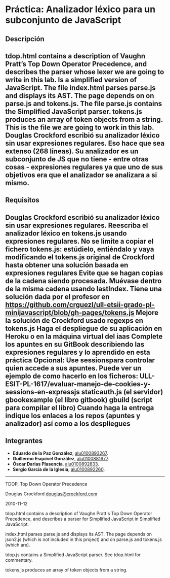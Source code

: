 # Práctica: Analizador léxico para un subconjunto de JavaScript
## Descripción
tdop.html contains a description of Vaughn Pratt’s Top Down Operator Precedence, and describes the parser whose lexer we are going to write in this lab. Is a simplified version of JavaScript.
The file index.html parses parse.js and displays its AST.
The page depends on on parse.js and tokens.js.
The file parse.js contains the Simplified JavaScript parser.
tokens.js produces an array of token objects from a string. This is the file we are going to work in this lab.
Douglas Crockford escribió su analizador léxico sin usar expresiones regulares. Eso hace que sea extenso (268 líneas). Su analizador es un subconjunto de JS que no tiene - entre otras cosas - expresiones regulares ya que uno de sus objetivos era que el analizador se analizara a si mismo.
---
## Requisitos
Douglas Crockford escribió su analizador léxico sin usar expresiones regulares. Reescriba el analizador léxico en tokens.js usando expresiones regulares.
No se limite a copiar el fichero tokens.js: estúdielo, entiéndalo y vaya modificando el tokens.js original de Crockford hasta obtener una solución basada en expresiones regulares
Evite que se hagan copias de la cadena siendo procesada. Muévase dentro de la misma cadena usando lastIndex. Tiene una solución dada por el profesor en
https://github.com/crguezl/ull-etsii-grado-pl-minijavascript/blob/gh-pages/tokens.js
Mejore la solución de Crockford usado regexps en tokens.js
Haga el despliegue de su aplicación en Heroku o en la máquina virtual del iaas
Complete los apuntes en su GitBook describiendo las expresiones regulares y lo aprendido en esta práctica
Opcional: Use sessionspara controlar quien accede a sus apuntes. Puede ver un ejemplo de como hacerlo en los ficheros:
ULL-ESIT-PL-1617/evaluar-manejo-de-cookies-y-sessions-en-expressjs
staticauth.js (el servidor)
gbookexample (el libro gitbook)
gbuild (script para compilar el libro)
Cuando haga la entrega indique los enlaces a los repos (apuntes y analizador) así como a los despliegues
---
## Integrantes
* **Eduardo de la Paz González**, [alu0100893267](https://alu0100893267.github.io).
* **Guillermo Esquivel González**, [alu0100881677](https://alu0100881677.github.io).
* **Óscar Darias Plasencia**, [alu0100892833](https://alu0100892833.github.io).
* **Sergio García de la Iglesia**, [alu0100892260](https://sergiogarciadli.github.io).

---
TDOP, Top Down Operator Precedence

Douglas Crockford
douglas@crockford.com

2010-11-12

tdop.html contains a description of Vaughn Pratt's Top Down Operator Precedence,
and describes a parser for Simplified JavaScript in Simplified JavaScript.

index.html parses parse.js and displays its AST. The page depends on json2.js
(which is not included in this project) and on parse.js and tokens.js (which
are).

tdop.js contains a Simplified JavaScript parser. See tdop.html for commentary.

tokens.js produces an array of token objects from a string.
